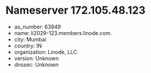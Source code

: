 # Nameserver 172.105.48.123

* as_number: 63949
* name: li2029-123.members.linode.com.
* city: Mumbai
* country: IN
* organization: Linode, LLC
* version: Unknown
* dnssec: Unknown
